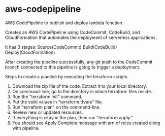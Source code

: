 # aws-codepipeline
AWS CodePipeline to publish and deploy lambda function.

Creates an AWS CodePipeline using CodeCommit, CodeBuild, and CloudFormation that automates the deployment of serverless applications.

It has 3 stages:
    Source(CodeCommit)
    Build(CodeBuild)
    Deploy(CloudFormation)

After creating the pipeline successfully, any git push to the CodeCommit branch connected to this pipeline is going to trigger a deployment.

Steps to create a pipeline by executing the terraform scripts.
1. Download the zip file of the code. Extract it to your local directory.
2. On command-line, go to the directory in which terraform files reside.
3. Run the "terraform init" command.
4. Put the valid values in "terraform.tfvars" file.
5. Run "terraform plan" on the command-line.
6. Review new or updated resources.
7. If everything is okay in the plan, then run "terraform apply."
8. You should see Apply Complete message with arn of roles created along with pipeline.